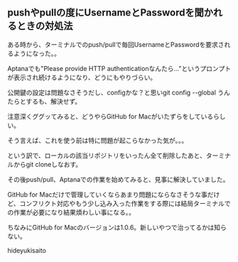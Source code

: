 pushやpullの度にUsernameとPasswordを聞かれるときの対処法
--------------------------------------------------------
ある時から、ターミナルでのpush/pullで毎回UsernameとPasswordを要求されるようになった。。

Aptanaでも"Please provide HTTP authenticationなんたら..."というプロンプトが表示され続けるようになり、どうにもやりづらい。

公開鍵の設定は問題なさそうだし、configかな？と思いgit config --global うんたらとするも、解決せず。


注意深くググッてみると、どうやらGitHub for Macがいたずらをしているらしい。

そう言えば、これを使う前は特に問題が起こらなかった気が。。。

という訳で、ローカルの該当リポジトリをいったん全て削除したあと、ターミナルからgit cloneしなおす。

その後push/pull、Aptanaでの作業を始めてみると、見事に解決していました。


GitHub for Macだけで管理していくならあまり問題にならなさそうな事だけど、コンフリクト対応やもう少し込み入った作業をする際には結局ターミナルでの作業が必要になり結果煩わしい事になる。。

ちなみにGitHub for Macのバージョンは1.0.6。新しいやつで治ってるかは知らない。


hideyukisaito
